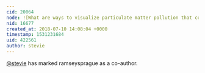 ```yaml
---
cid: 20064
node: ![What are ways to visualize particulate matter pollution that comes from vehicular traffic?](../notes/stevie/07-10-2018/what-are-ways-to-visualize-particulate-matter-pollution-that-comes-from-vehicular-traffic)
nid: 16677
created_at: 2018-07-10 14:08:04 +0000
timestamp: 1531231684
uid: 422561
author: stevie
---
```


 [@stevie](/profile/stevie) has marked ramseysprague as a co-author. 